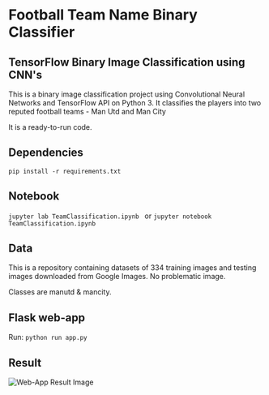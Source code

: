 # Football Team Name Binary Classifier

## TensorFlow Binary Image Classification using CNN's
This is a binary image classification project using Convolutional Neural Networks and TensorFlow API on Python 3. It classifies the players into two reputed football teams - Man Utd and Man City

It is a ready-to-run code.
## Dependencies

```pip install -r requirements.txt```

## Notebook

```jupyter lab TeamClassification.ipynb ``` or ```jupyter notebook TeamClassification.ipynb ```

## Data

This is a repository containing datasets of 334 training images and testing images downloaded from Google Images. No problematic image.

Classes are manutd & mancity.


## Flask web-app

Run:
```python run app.py```

## Result

![Web-App Result Image](/result/res1.png)
